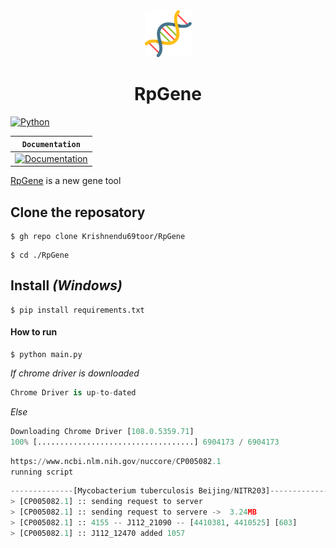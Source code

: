 <div align="center">
  <img style="width: 75px;" src="./Bin/Assets/images/dna.png">
</div>
<div align="center">
  <h1> RpGene </h1>
</div>

[![Python](https://img.shields.io/pypi/pyversions/tensorflow.svg?style=plastic)](https://badge.fury.io/py/tensorflow)

**`Documentation`** |
------------------- |
[![Documentation](https://img.shields.io/badge/api-reference-blue.svg)](https://rpgene.com/documentation) |

[RpGene](https://rpgene.com/) is a new gene tool

## Clone the reposatory
```shell
$ gh repo clone Krishnendu69toor/RpGene
```

```shell
$ cd ./RpGene
```
## Install *(Windows)*
```
$ pip install requirements.txt
```
#### How to run

```shell
$ python main.py
```
*If chrome driver is downloaded*
```python
Chrome Driver is up-to-dated
```
*Else*
```python
Downloading Chrome Driver [108.0.5359.71]
100% [...................................] 6904173 / 6904173
```
```python
https://www.ncbi.nlm.nih.gov/nuccore/CP005082.1
running script
```
```python
--------------[Mycobacterium tuberculosis Beijing/NITR203]--------------
> [CP005082.1] :: sending request to server
> [CP005082.1] :: sending request to servere ->  3.24MB
> [CP005082.1] :: 4155 -- J112_21090 -- [4410381, 4410525] [603]          
> [CP005082.1] :: J112_12470 added 1057
```
<!-- 
## Continuous build status -->
